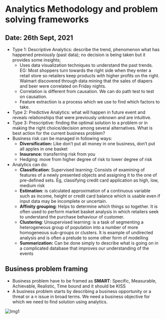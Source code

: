 # Analytics Methodology and problem solving frameworks 
## Date: 26th Sept, 2021

*	Type 1: Descriptive Analytics: describe the trend, phenomenon what has happened previously (past data); no decision is being taken but it provides some insights;
    * Uses data visualization techniques to understand the past trends. EG: Most shoppers turn towards the right side when they enter a retail store so retailers keep products with higher profits on the right. Walmart discovered through data mining that the sales of diapers and beer were correlated on Friday nights. 
    * Correlation is different from causation. We can do path test to test on causation. 
    * Feature extraction is a process which we use to find which factors to take. 
*	Type 2: Predictive Analytics: what will happen in future event and reveals relationships that were previously unknown and are intuitive. 
*	Type 3: Prescriptive: finding the optimal solution to a problem or in making the right choice/decision among several alternatives. What is best action for the current business problem? 
*	Business risk can be managed in following ways: 
    * **Diversification:** Like don’t put all money in one business, don’t put all apples in one basket
    * **Insurance:** transferring risk from you 
    * Hedging: move from higher degree of risk to lower degree of risk
*	Analytics can do:
    * **Classification**: Supervised learning: Consists of examining of features of a newly presented objects and assigning it to the one of pre-defined sets. Eg, classifying credit card application as high, low, medium risk
    * **Estimation**: is calculated approximation of a continuous variable such as income, height or credit card balance which is usable even if input data may be incomplete or uncertain. 
    * **Affinity grouping**: Helps to determine which things so together. It is often used to perform market basket analysis in which retailers seek to understand the purchase behaviour of customer. 
    * **Clustering**: Unsupervised learning: is a task of segmenting a heterogeneous group of population into a number of more homogeneous sub-groups or clusters. It is example of undirected analysis and is often a prelude to some other form of modelling
    * **Summarization:** Can be done simply to describe what is going on in a complicated database that improves our understanding of the events
## Business problem framing
*	Business problem have to be framed as **SMART**: Specific, Measurable, Achievable, Realistic, Time bound and it should be KISS 
*	A business problem starts by describing a business opportunity or a threat or a n issue in broad terms. We need a business objective for which we need to find solution using analytics. 

![Img1](.idea/analytics-methods-1.jpg)
